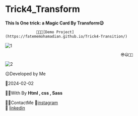 # Trick4_Transform
**This Is One trick: a Magic Card By Transform😉**

                  👩‍💻😎[Demo Project](https://fatememohamadian.github.io/Trick4-Transition/)
                  

![1](https://github.com/fatemeMohamadian/Trick4-Transition/assets/155579918/76957318-81f4-434a-b770-04014b1dba95)

                                                        😎😃👩‍💻

![2](https://github.com/fatemeMohamadian/Trick4-Transition/assets/155579918/43d47744-9759-4923-9b40-6ddcc2abf126)


 😉Developed by Me

 📅2024-02-02

 👩‍💻With By **Html , css , Sass** 

 📲📞ContactMe 
 🔗[instagram](https://www.instagram.com/fateme_mohamadiian.fed)       
 🔗 [linkedin](https://www.linkedin.com/in/fateme-mohamadian-dev0824)
